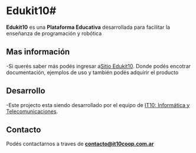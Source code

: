 # Edukit10#
**Edukit10** es una **Plataforma Educativa** desarrollada para facilitar la enseñanza de programación y robótica 

## Mas información
-Si querés saber más podés ingresar a[Sitio Edukit10](https://edukit.it10coop.com.ar/).
Donde podés encotrar documentación, ejemplos de uso y también podés adquirir el producto

## Desarrollo
-Este projecto esta siendo desarrollado por el equipo de [IT10: Informática y Telecomunicaciones](https://it10coop.com.ar/).

## Contacto
Podés contactarnos a traves de **contacto@it10coop.com.ar**
